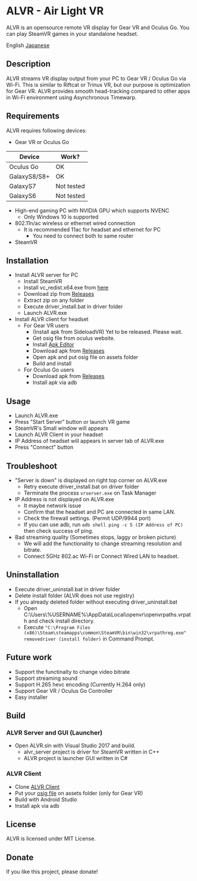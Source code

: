 # ALVR - Air Light VR

ALVR is an opensource remote VR display for Gear VR and Oculus Go. You can play SteamVR games in your standalone headset.

English [Japanese](https://github.com/polygraphene/ALVR/blob/master/README-ja.md)

## Description
ALVR streams VR display output from your PC to Gear VR / Oculus Go via Wi-Fi. This is similar to Riftcat or Trinus VR, but our purpose is optimization for Gear VR. ALVR provides smooth head-tracking compared to other apps in Wi-Fi environment using Asynchronous Timewarp.

## Requirements
ALVR requires following devices:
- Gear VR or Oculus Go

|Device|Work?|
|---|---|
|Oculus Go|OK|
|GalaxyS8/S8+|OK|
|GalaxyS7|Not tested|
|GalaxyS6|Not tested|

- High-end gaming PC with NVIDIA GPU which supports NVENC
    - Only Windows 10 is supported
- 802.11n/ac wireless or ethernet wired connection
    - It is recommended 11ac for headset and ethernet for PC
        - You need to connect both to same router
- SteamVR

## Installation
- Install ALVR server for PC
    - Install SteamVR
    - Install vc\_redist.x64.exe from [here](https://www.microsoft.com/en-us/download/details.aspx?id=53840)
    - Download zip from [Releases](https://github.com/polygraphene/ALVR/releases)
    - Extract zip on any folder
    - Execute driver\_install.bat in driver folder
    - Launch ALVR.exe
- Install ALVR client for headset
    - For Gear VR users
        - (Install apk from SideloadVR) Yet to be released. Please wait.
        - Get osig file from oculus website.
        - Install [Apk Editor](https://play.google.com/store/apps/details?id=com.gmail.heagoo.apkeditor)
        - Download apk from [Releases](https://github.com/polygraphene/ALVR/releases)
        - Open apk and put osig file on assets folder
        - Build and install
    - For Oculus Go users
        - Download apk from [Releases](https://github.com/polygraphene/ALVR/releases)
        - Install apk via adb

## Usage
- Launch ALVR.exe
- Press "Start Server" button or launch VR game
- SteamVR's Small window will appears
- Launch ALVR Client in your headset
- IP Address of headset will appears in server tab of ALVR.exe
- Press "Connect" button

## Troubleshoot
- "Server is down" is displayed on right top corner on ALVR.exe
    - Retry execute driver\_install.bat on driver folder
    - Terminate the process `vrserver.exe` on Task Manager
- IP Address is not displayed on ALVR.exe
    - It maybe network issue
    - Confirm that the headset and PC are connected in same LAN.
    - Check the firewall settings. (Permit UDP/9944 port)
    - If you can use adb, run `adb shell ping -c 5 (IP Address of PC)` then check success of ping.
- Bad streaming quality (Sometimes stops, laggy or broken picture)
    - We will add the functionality to change streaming resolution and bitrate.
    - Connect 5GHz 802.ac Wi-Fi or Connect Wired LAN to headset.

## Uninstallation
- Execute driver\_uninstall.bat in driver folder
- Delete install folder (ALVR does not use registry)
- If you already deleted folder without executing driver\_uninstall.bat
    - Open C:\Users\\%USERNAME%\AppData\Local\openvr\openvrpaths.vrpath and check install directory.
    - Execute
    `"C:\Program Files (x86)\Steam\steamapps\common\SteamVR\bin\win32\vrpathreg.exe" removedriver (install folder)`
    in Command Prompt.

## Future work
- Support the functinalty to change video bitrate
- Support streaming sound
- Support H.265 hevc encoding (Currently H.264 only)
- Support Gear VR / Oculus Go Controller
- Easy installer

## Build
### ALVR Server and GUI (Launcher)
- Open ALVR.sln with Visual Studio 2017 and build.
    - alvr\_server project is driver for SteamVR written in C++
    - ALVR project is launcher GUI written in C#

### ALVR Client
- Clone [ALVR Client](https://github.com/polygraphene/ALVRClient)
- Put your [osig file](https://developer.oculus.com/documentation/mobilesdk/latest/concepts/mobile-submission-sig-file/) on assets folder (only for Gear VR)
- Build with Android Studio
- Install apk via adb

## License
ALVR is licensed under MIT License.

## Donate
If you like this project, please donate!
